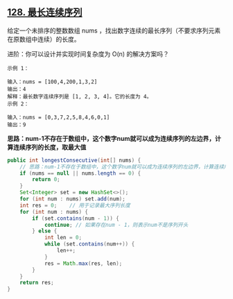 ## [128. 最长连续序列](https://leetcode-cn.com/problems/longest-consecutive-sequence/)

给定一个未排序的整数数组 nums ，找出数字连续的最长序列（不要求序列元素在原数组中连续）的长度。

进阶：你可以设计并实现时间复杂度为 O(n) 的解决方案吗？

 ```
示例 1：

输入：nums = [100,4,200,1,3,2]
输出：4
解释：最长数字连续序列是 [1, 2, 3, 4]。它的长度为 4。
示例 2：

输入：nums = [0,3,7,2,5,8,4,6,0,1]
输出：9
 ```

**思路：num-1不存在于数组中，这个数字num就可以成为连续序列的左边界，计算连续序列的长度，取最大值**

```java
public int longestConsecutive(int[] nums) {
    // 思路：num-1不存在于数组中，这个数字num就可以成为连续序列的左边界，计算连续序列的长度，取最大值
    if (nums == null || nums.length == 0) {
        return 0;
    }
    Set<Integer> set = new HashSet<>();
    for (int num : nums) set.add(num);
    int res = 0;    // 用于记录最大序列长度
    for (int num : nums) {
        if (set.contains(num - 1)) {
            continue; // 如果存在num - 1，则表示num不是序列开头
        } else {
            int len = 0;
            while (set.contains(num++)) {
                len++;
            }
            res = Math.max(res, len);
        }
    }
    return res;
}
```